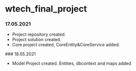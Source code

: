 # wtech_final_project
### 17.05.2021
<ul>
	<li>Project repository created.</li>
	<li>Project solution created.</li>
	<li>Core project created, CoreEntity&CoreService added.</li>
</ul>
### 18.05.2021
<ul>
	<li>Model Project created. Entities, dbcontext and maps added</li>
</ul>